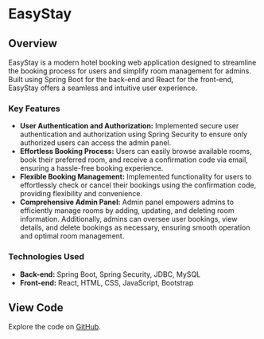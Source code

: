 # EasyStay

## Overview
EasyStay is a modern hotel booking web application designed to streamline the booking process for users and simplify room management for admins. Built using Spring Boot for the back-end and React for the front-end, EasyStay offers a seamless and intuitive user experience.

### Key Features
- **User Authentication and Authorization:** Implemented secure user authentication and authorization using Spring Security to ensure only authorized users can access the admin panel.
- **Effortless Booking Process:** Users can easily browse available rooms, book their preferred room, and receive a confirmation code via email, ensuring a hassle-free booking experience.
- **Flexible Booking Management:** Implemented functionality for users to effortlessly check or cancel their bookings using the confirmation code, providing flexibility and convenience.
- **Comprehensive Admin Panel:** Admin panel empowers admins to efficiently manage rooms by adding, updating, and deleting room information. Additionally, admins can oversee user bookings, view details, and delete bookings as necessary, ensuring smooth operation and optimal room management.

### Technologies Used
- **Back-end:** Spring Boot, Spring Security, JDBC, MySQL
- **Front-end:** React, HTML, CSS, JavaScript, Bootstrap

## View Code
Explore the code on [GitHub](https://github.com/Manish-Mate/EasyStay/tree/main).


